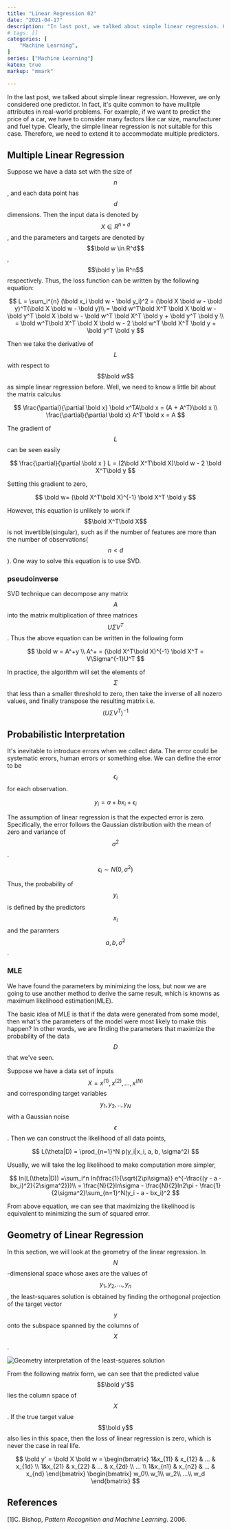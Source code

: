 ```yaml
---
title: "Linear Regression 02"
date: "2021-04-17"
description: "In last post, we talked about simple linear regression. However, we only considered 2 variables. In fact, it's quite common to have mulitple variables in real-world problems."
# tags: []
categories: [
    "Machine Learning",
]
series: ["Machine Learning"]
katex: true
markup: "mmark"

---
```




In the last post, we talked about simple linear regression. However, we only considered one predictor. In fact, it's quite common to have mulitple attributes in real-world problems. For example, if we want to predict the price of a car, we have to consider many factors like car size, manufacturer and fuel type. Clearly, the simple linear regression is not suitable for this case. Therefore, we need to extend it to accommodate multiple predictors.



## Multiple Linear Regression



Suppose we have a data set with the size of $$n$$ , and each data point has $$d$$ dimensions. Then the input data is denoted by  $$X \in R^{n \times d}$$, and the parameters and targets are denoted by $$\bold w \in R^d$$, $$\bold y \in R^n$$ respectively. Thus, the loss function can be written by the following equation:


$$
L = \sum_i^{n} (\bold x_i \bold w - \bold y_i)^2 = (\bold X \bold w - \bold y)^T(\bold X \bold w - \bold y)\\
= \bold w^T\bold X^T \bold X \bold w  - \bold y^T \bold X \bold w - \bold w^T \bold X^T \bold y + \bold y^T \bold y \\
= \bold w^T\bold X^T \bold X \bold w  - 2 \bold w^T \bold X^T \bold y + \bold y^T \bold y 
$$


Then we take the derivative of $$L$$ with respect to $$\bold w$$ as simple linear regression before. Well, we need to know a little bit about the matrix calculus


$$
\frac{\partial}{\partial \bold x} \bold x^TA\bold x = (A + A^T)\bold x \\
\frac{\partial}{\partial \bold x} A^T \bold x = A
$$




The gradient of $$L$$ can be seen easily


$$
\frac{\partial}{\partial \bold x } L = (2\bold X^T\bold X)\bold w - 2 \bold X^T\bold y
$$




Setting this gradient to zero,


$$
\bold w= (\bold X^T\bold X)^{-1} \bold X^T \bold y
$$


However, this equation is unlikely to work if  $$\bold X^T\bold X$$ is not invertible(singular), such as if the number of features are more than the number of observations($$n < d$$). One way to solve this equation is to use SVD.



### pseudoinverse

SVD technique can decompose any matrix $$A$$ into the matrix multiplication of  three matrices $$U\Sigma V^T$$. Thus the above equation can be written in the following form 


$$
\bold w = A^+y \\
A^+ = (\bold X^T\bold X)^{-1} \bold X^T = V\Sigma^{-1}U^T
$$




In practice, the algorithm will set the elements of $$\Sigma$$ that less than a smaller threshold to zero, then take the inverse of all nozero values, and finally transpose the resulting matrix i.e. $$(U\Sigma V^T)^{-1}$$



## Probabilistic Interpretation



It's inevitable to introduce errors when we collect data. The error could be systematic errors, human errors or something else. We can define the error to be $$\epsilon_i$$ for each observation. 


$$
y_i = a + bx_i + \epsilon_i
$$


The assumption of linear regression is that the expected error is zero. Specifically, the error follows the Gaussian distribution with the mean of zero and variance of $$\sigma^2$$.


$$
\epsilon_i \sim N(0, \sigma^2)
$$


Thus, the probability of $$y_i$$ is defined by the predictors $$x_i$$ and the paramters $$a, b, \sigma^2$$.



### MLE

We have found the parameters by minimizing the loss, but now we are going to use another method to derive the same result, which is knowns as maximum likelihood estimation(MLE).



The basic idea of MLE is that if the data were generated from some model, then what's the parameters of the model were most likely to make this happen? In other words, we are finding the parameters that maximize the probability of the data $$D$$ that we've seen.



Suppose we have a data set of inputs $$X={x^{(1)}, x^{(2)}, ..., x^{(N)}}$$ and corresponding target variables $${y_1, y_2, .., y_N}$$ with a Gaussian noise $$\epsilon$$. Then we can construct the likelihood of all data points,


$$
L(\theta|D) = \prod_{n=1}^N p(y_i|x_i, a, b, \sigma^2)
$$


Usually, we will take the log likelihood to make computation more simpler,


$$
In(L(\theta|D)) =\sum_i^n In(\frac{1}{\sqrt{2\pi\sigma}} e^{-\frac{(y - a - bx_i)^2}{2\sigma^2}})\\
= \frac{N}{2}In\sigma - \frac{N}{2}In2\pi - \frac{1}{2\sigma^2}\sum_{n=1}^N(y_i - a - bx_i)^2
$$


From above equation, we can see that maximizing the likelihood is equivalent to minimizing the sum of squared error.



## Geometry of Linear Regression



In this section, we will look at the geometry of the linear regression. In $$N$$-dimensional space whose axes are the values of $$y_1, y_2, ..., y_n$$ , the least-squares solution is obtained by finding the orthogonal projection of the target vector $$y$$ onto the subspace spanned by the columns of $$X$$.



![Geometry interpretation of the least-squares solution](/blog/post/images/geometry-linear-regression.png "Figure 1: Geometry interpretation of the least-squares solution. \(PRML 2006\)")





From the following matrix form, we can see that the predicted value $$\bold y'$$ lies the column space of $$X$$. If the true target value $$\bold y$$ also lies in this space, then the loss of linear regression is zero, which is never the case in real life.


$$
\bold y' = \bold X \bold w = \begin{bmatrix}
1&x_{11} & x_{12} & ... & x_{1d} \\ 
1&x_{21} & x_{22} & ... & x_{2d} \\ 
... \\ 
1&x_{n1} & x_{n2} & ... & x_{nd} 
\end{bmatrix}
\begin{bmatrix}
w_0\\
w_1\\
w_2\\
...\\
w_d
\end{bmatrix}
$$




## References



[1]C. Bishop, *Pattern Recognition and Machine Learning*. 2006.





